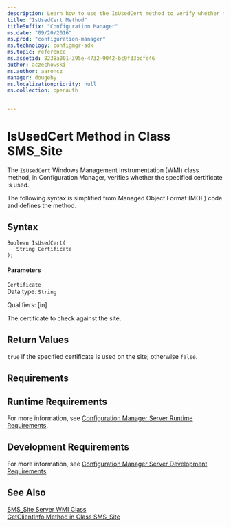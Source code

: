 ```yaml
---
description: Learn how to use the IsUsedCert method to verify whether the specified certificate is used.  
title: "IsUsedCert Method"
titleSuffix: "Configuration Manager"
ms.date: "09/20/2016"
ms.prod: "configuration-manager"
ms.technology: configmgr-sdk
ms.topic: reference
ms.assetid: 8238a001-395e-4732-9042-bc9f33bcfe46
author: aczechowski
ms.author: aaroncz
manager: dougeby
ms.localizationpriority: null
ms.collection: openauth


---
```

# IsUsedCert Method in Class SMS_Site
The `IsUsedCert` Windows Management Instrumentation (WMI) class method, in Configuration Manager, verifies whether the specified certificate is used.  

 The following syntax is simplified from Managed Object Format (MOF) code and defines the method.  

## Syntax  

```  
Boolean IsUsedCert(  
   String Certificate  
);  
```  

#### Parameters  
 `Certificate`  
 Data type: `String`  

 Qualifiers: [in]  

 The certificate to check against the site.  

## Return Values  
 `true` if the specified certificate is used on the site; otherwise `false`.  

## Requirements  

## Runtime Requirements  
 For more information, see [Configuration Manager Server Runtime Requirements](../../../../../develop/core/reqs/server-runtime-requirements.md).  

## Development Requirements  
 For more information, see [Configuration Manager Server Development Requirements](../../../../../develop/core/reqs/server-development-requirements.md).  

## See Also  
 [SMS_Site Server WMI Class](../../../../../develop/reference/core/servers/configure/sms_site-server-wmi-class.md)   
 [GetClientInfo Method in Class SMS_Site](../../../../../develop/reference/core/servers/configure/getclientinfo-method-in-class-sms_site.md)
